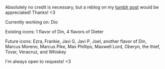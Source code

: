 Absolutely no credit is necessary, but a reblog on my [tumblr post](https://butchmandalorian.tumblr.com/post/724308362185080832/download-ur-preferred-icons-here) would be appreciated! Thanks! <3

Currently working on: Dio

Existing icons: 1 flavor of Din, 4 flavors of Dieter

Future icons: Ezra, Frankie, Javi G, Javi P, Joel, another flavor of Din, Marcus Moreno, Marcus Pike, Max Phillips, Maxwell Lord, Oberyn, the thief, Tovar, Veracruz, and Whiskey

I'm always open to requests! <3
